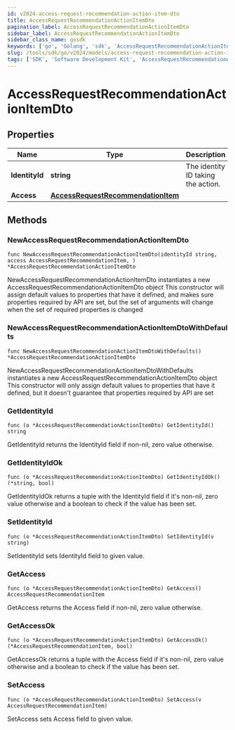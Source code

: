 ```yaml
---
id: v2024-access-request-recommendation-action-item-dto
title: AccessRequestRecommendationActionItemDto
pagination_label: AccessRequestRecommendationActionItemDto
sidebar_label: AccessRequestRecommendationActionItemDto
sidebar_class_name: gosdk
keywords: ['go', 'Golang', 'sdk', 'AccessRequestRecommendationActionItemDto', 'V2024AccessRequestRecommendationActionItemDto'] 
slug: /tools/sdk/go/v2024/models/access-request-recommendation-action-item-dto
tags: ['SDK', 'Software Development Kit', 'AccessRequestRecommendationActionItemDto', 'V2024AccessRequestRecommendationActionItemDto']
---
```


# AccessRequestRecommendationActionItemDto

## Properties

Name | Type | Description | Notes
------------ | ------------- | ------------- | -------------
**IdentityId** | **string** | The identity ID taking the action. | 
**Access** | [**AccessRequestRecommendationItem**](access-request-recommendation-item) |  | 

## Methods

### NewAccessRequestRecommendationActionItemDto

`func NewAccessRequestRecommendationActionItemDto(identityId string, access AccessRequestRecommendationItem, ) *AccessRequestRecommendationActionItemDto`

NewAccessRequestRecommendationActionItemDto instantiates a new AccessRequestRecommendationActionItemDto object
This constructor will assign default values to properties that have it defined,
and makes sure properties required by API are set, but the set of arguments
will change when the set of required properties is changed

### NewAccessRequestRecommendationActionItemDtoWithDefaults

`func NewAccessRequestRecommendationActionItemDtoWithDefaults() *AccessRequestRecommendationActionItemDto`

NewAccessRequestRecommendationActionItemDtoWithDefaults instantiates a new AccessRequestRecommendationActionItemDto object
This constructor will only assign default values to properties that have it defined,
but it doesn't guarantee that properties required by API are set

### GetIdentityId

`func (o *AccessRequestRecommendationActionItemDto) GetIdentityId() string`

GetIdentityId returns the IdentityId field if non-nil, zero value otherwise.

### GetIdentityIdOk

`func (o *AccessRequestRecommendationActionItemDto) GetIdentityIdOk() (*string, bool)`

GetIdentityIdOk returns a tuple with the IdentityId field if it's non-nil, zero value otherwise
and a boolean to check if the value has been set.

### SetIdentityId

`func (o *AccessRequestRecommendationActionItemDto) SetIdentityId(v string)`

SetIdentityId sets IdentityId field to given value.


### GetAccess

`func (o *AccessRequestRecommendationActionItemDto) GetAccess() AccessRequestRecommendationItem`

GetAccess returns the Access field if non-nil, zero value otherwise.

### GetAccessOk

`func (o *AccessRequestRecommendationActionItemDto) GetAccessOk() (*AccessRequestRecommendationItem, bool)`

GetAccessOk returns a tuple with the Access field if it's non-nil, zero value otherwise
and a boolean to check if the value has been set.

### SetAccess

`func (o *AccessRequestRecommendationActionItemDto) SetAccess(v AccessRequestRecommendationItem)`

SetAccess sets Access field to given value.



